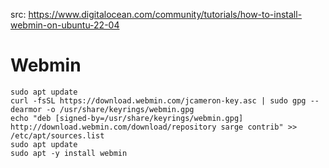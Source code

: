 src: https://www.digitalocean.com/community/tutorials/how-to-install-webmin-on-ubuntu-22-04
# Webmin
```
sudo apt update
curl -fsSL https://download.webmin.com/jcameron-key.asc | sudo gpg --dearmor -o /usr/share/keyrings/webmin.gpg
echo "deb [signed-by=/usr/share/keyrings/webmin.gpg] http://download.webmin.com/download/repository sarge contrib" >> /etc/apt/sources.list
sudo apt update
sudo apt -y install webmin
```